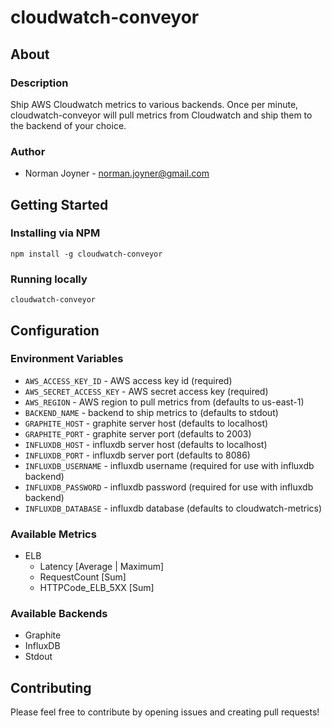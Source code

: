 cloudwatch-conveyor
====================

## About

### Description
Ship AWS Cloudwatch metrics to various backends. Once per minute, cloudwatch-conveyor will pull metrics from Cloudwatch and ship them to the backend of your choice.

### Author
* Norman Joyner - norman.joyner@gmail.com

## Getting Started

### Installing via NPM
`npm install -g cloudwatch-conveyor`

### Running locally
`cloudwatch-conveyor`

## Configuration

### Environment Variables
* `AWS_ACCESS_KEY_ID` - AWS access key id (required)
* `AWS_SECRET_ACCESS_KEY` - AWS secret access key (required)
* `AWS_REGION` - AWS region to pull metrics from (defaults to us-east-1)
* `BACKEND_NAME` - backend to ship metrics to (defaults to stdout)
* `GRAPHITE_HOST` - graphite server host (defaults to localhost)
* `GRAPHITE_PORT` - graphite server port (defaults to 2003)
* `INFLUXDB_HOST` - influxdb server host (defaults to localhost)
* `INFLUXDB_PORT` - influxdb server port (defaults to 8086)
* `INFLUXDB_USERNAME` - influxdb username (required for use with influxdb backend)
* `INFLUXDB_PASSWORD` - influxdb password (required for use with influxdb backend)
* `INFLUXDB_DATABASE` - influxdb database (defaults to cloudwatch-metrics)

### Available Metrics
* ELB
    * Latency [Average | Maximum]
    * RequestCount [Sum]
    * HTTPCode_ELB_5XX [Sum]

### Available Backends
* Graphite
* InfluxDB
* Stdout

## Contributing
Please feel free to contribute by opening issues and creating pull requests!
